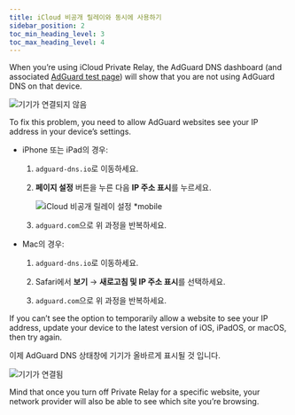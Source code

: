 ```yaml
---
title: iCloud 비공개 릴레이와 동시에 사용하기
sidebar_position: 2
toc_min_heading_level: 3
toc_max_heading_level: 4
---
```


When you’re using iCloud Private Relay, the AdGuard DNS dashboard (and associated [AdGuard test page](https://adguard.com/test.html)) will show that you are not using AdGuard DNS on that device.

![기기가 연결되지 않음](https://cdn.adtidy.org/content/kb/dns/private/solving_problems/icloud_private_relay/device-not-connected.jpeg)

To fix this problem, you need to allow AdGuard websites see your IP address in your device’s settings.

- iPhone 또는 iPad의 경우:

    1. `adguard-dns.io`로 이동하세요.

    1. **페이지 설정** 버튼을 누른 다음 **IP 주소 표시**를 누르세요.

        ![iCloud 비공개 릴레이 설정 *mobile](https://cdn.adtidy.org/content/kb/dns/private/solving_problems/icloud_private_relay/icloudpr.jpg)

    1. `adguard.com`으로 위 과정을 반복하세요.

- Mac의 경우:

    1. `adguard-dns.io`로 이동하세요.

    1. Safari에서 **보기** → **새로고침 및 IP 주소 표시**를 선택하세요.

    1. `adguard.com`으로 위 과정을 반복하세요.

If you can’t see the option to temporarily allow a website to see your IP address, update your device to the latest version of iOS, iPadOS, or macOS, then try again.

이제 AdGuard DNS 상태창에 기기가 올바르게 표시될 것 입니다.

![기기가 연결됨](https://cdn.adtidy.org/content/kb/dns/private/solving_problems/icloud_private_relay/device-connected.jpeg)

Mind that once you turn off Private Relay for a specific website, your network provider will also be able to see which site you’re browsing.

